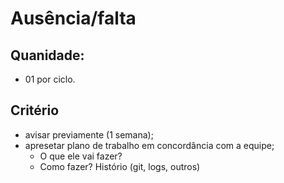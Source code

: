 # Ausência/falta

## Quanidade:
- 01 por ciclo.  

## Critério 
- avisar previamente (1 semana);
- apresetar plano de trabalho em concordância com a equipe;
  - O que ele vai fazer?
  - Como fazer? Histório (git, logs, outros) 
